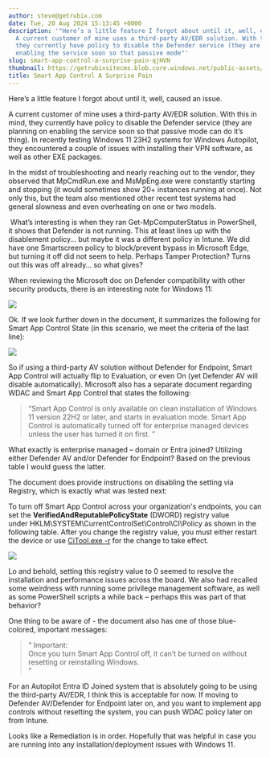 ```yaml
---
author: steve@getrubix.com
date: Tue, 20 Aug 2024 15:13:45 +0000
description: '"Here’s a little feature I forgot about until it, well, caused an issue.
  A current customer of mine uses a third-party AV/EDR solution. With this in mind,
  they currently have policy to disable the Defender service (they are planning on
  enabling the service soon so that passive mode"'
slug: smart-app-control-a-surprise-pain-qjHVN
thumbnail: https://getrubixsitecms.blob.core.windows.net/public-assets/content/v1/thumbnails/smart-app-control-a-surprise-pain-qjHVN_thumbnail.jpg
title: Smart App Control A Surprise Pain
---
```


Here’s a little feature I forgot about until it, well, caused an issue.

A current customer of mine uses a third-party AV/EDR solution. With this in mind, they currently have policy to disable the Defender service (they are planning on enabling the service soon so that passive mode can do it’s thing). In recently testing Windows 11 23H2 systems for Windows Autopilot, they encountered a couple of issues with installing their VPN software, as well as other EXE packages.

In the midst of troubleshooting and nearly reaching out to the vendor, they observed that MpCmdRun.exe and MsMpEng.exe were constantly starting and stopping (it would sometimes show 20+ instances running at once). Not only this, but the team also mentioned other recent test systems had general slowness and even overheating on one or two models.

 What’s interesting is when they ran Get-MpComputerStatus in PowerShell, it shows that Defender is not running. This at least lines up with the disablement policy… but maybe it was a different policy in Intune. We did have one Smartscreen policy to block/prevent bypass in Microsoft Edge, but turning it off did not seem to help. Perhaps Tamper Protection? Turns out this was off already… so what gives?

When reviewing the Microsoft doc on Defender compatibility with other security products, there is an interesting note for Windows 11:

![](https://getrubixsitecms.blob.core.windows.net/public-assets/content/v1/5dd365a31aa1fd743bc30b8e/f477a422-5dc4-40a8-ab1e-936aba9f1eaa/blogtable1.png)

Ok. If we look further down in the document, it summarizes the following for Smart App Control State (in this scenario, we meet the criteria of the last line):

![](https://getrubixsitecms.blob.core.windows.net/public-assets/content/v1/5dd365a31aa1fd743bc30b8e/4332eeee-0cdb-43aa-be49-e2d81e3f478a/blogTable2.png)

So if using a third-party AV solution without Defender for Endpoint, Smart App Control will actually flip to Evaluation, or even On (yet Defender AV will disable automatically). Microsoft also has a separate document regarding WDAC and Smart App Control that states the following:

> “Smart App Control is only available on clean installation of Windows 11 version 22H2 or later, and starts in evaluation mode. Smart App Control is automatically turned off for enterprise managed devices unless the user has turned it on first. ”

What exactly is enterprise managed – domain or Entra joined? Utilizing either Defender AV and/or Defender for Endpoint? Based on the previous table I would guess the latter.

The document does provide instructions on disabling the setting via Registry, which is exactly what was tested next:

To turn off Smart App Control across your organization's endpoints, you can set the **VerifiedAndReputablePolicyState** (DWORD) registry value under HKLM\\SYSTEM\\CurrentControlSet\\Control\\CI\\Policy as shown in the following table. After you change the registry value, you must either restart the device or use [CiTool.exe -r](https://learn.microsoft.com/en-us/windows/security/threat-protection/windows-defender-application-control/operations/citool-commands#refresh-the-wdac-policies-on-the-system) for the change to take effect.

![](https://getrubixsitecms.blob.core.windows.net/public-assets/content/v1/5dd365a31aa1fd743bc30b8e/d22352b9-5d04-4283-b727-0121a1420ad4/blogTable3.png)

Lo and behold, setting this registry value to 0 seemed to resolve the installation and performance issues across the board. We also had recalled some weirdness with running some privilege management software, as well as some PowerShell scripts a while back – perhaps this was part of that behavior?

One thing to be aware of - the document also has one of those blue-colored, important messages:

> “ Important:  
> Once you turn Smart App Control off, it can’t be turned on without resetting or reinstalling Windows.  
> ”

For an Autopilot Entra ID Joined system that is absolutely going to be using the third-party AV/EDR, I think this is acceptable for now. If moving to Defender AV/Defender for Endpoint later on, and you want to implement app controls without resetting the system, you can push WDAC policy later on from Intune.

Looks like a Remediation is in order. Hopefully that was helpful in case you are running into any installation/deployment issues with Windows 11.